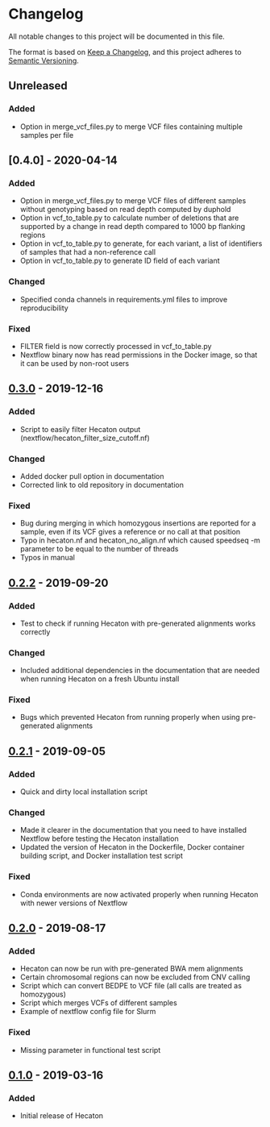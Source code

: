 # Changelog
All notable changes to this project will be documented in this file.

The format is based on [Keep a Changelog](https://keepachangelog.com/en/1.0.0/),
and this project adheres to [Semantic Versioning](https://semver.org/spec/v2.0.0.html).

## Unreleased

### Added
- Option in merge_vcf_files.py to merge VCF files containing multiple samples per file

## [0.4.0] - 2020-04-14
### Added
- Option in merge_vcf_files.py to merge VCF files of different samples without genotyping based on read depth computed by duphold
- Option in vcf_to_table.py to calculate number of deletions that are supported by a change in read depth compared to 1000 bp flanking regions
- Option in vcf_to_table.py to generate, for each variant, a list of identifiers of samples that had a non-reference call
- Option in vcf_to_table.py to generate ID field of each variant

### Changed
- Specified conda channels in requirements.yml files to improve reproducibility

### Fixed
- FILTER field is now correctly processed in vcf_to_table.py
- Nextflow binary now has read permissions in the Docker image, so that it can be used by non-root users

## [0.3.0] - 2019-12-16
### Added
- Script to easily filter Hecaton output (nextflow/hecaton_filter_size_cutoff.nf)

### Changed
- Added docker pull option in documentation
- Corrected link to old repository in documentation

### Fixed
- Bug during merging in which homozygous insertions are reported for a sample, even if its VCF gives a reference or no call at that position   
- Typo in hecaton.nf and hecaton_no_align.nf which caused speedseq -m parameter to be equal to the number of threads
- Typos in manual

## [0.2.2] - 2019-09-20
### Added
- Test to check if running Hecaton with pre-generated alignments works correctly

### Changed
- Included additional dependencies in the documentation that are needed when running Hecaton on a fresh Ubuntu install

### Fixed
- Bugs which prevented Hecaton from running properly when using pre-generated alignments

## [0.2.1] - 2019-09-05
### Added
- Quick and dirty local installation script

### Changed
- Made it clearer in the documentation that you need to have installed Nextflow before testing the Hecaton installation
- Updated the version of Hecaton in the Dockerfile, Docker container building script, and Docker installation test script

### Fixed
- Conda environments are now activated properly when running Hecaton with newer versions of Nextflow

## [0.2.0] - 2019-08-17
### Added
- Hecaton can now be run with pre-generated BWA mem alignments
- Certain chromosomal regions can now be excluded from CNV calling
- Script which can convert BEDPE to VCF file (all calls are treated as homozygous)
- Script which merges VCFs of different samples
- Example of nextflow config file for Slurm

### Fixed
- Missing parameter in functional test script

## [0.1.0] - 2019-03-16
### Added
- Initial release of Hecaton

[Unreleased]: https://git.wur.nl/bioinformatics/hecaton/compare/v0.3.0...master
[0.3.0]: https://git.wur.nl/bioinformatics/hecaton/tags/v0.3.0
[0.2.2]: https://git.wur.nl/bioinformatics/hecaton/tags/v0.2.2
[0.2.1]: https://git.wur.nl/bioinformatics/hecaton/tags/v0.2.1
[0.2.0]: https://git.wur.nl/bioinformatics/hecaton/tags/v0.2.0
[0.1.0]: https://git.wur.nl/bioinformatics/hecaton/tags/v0.1.0

